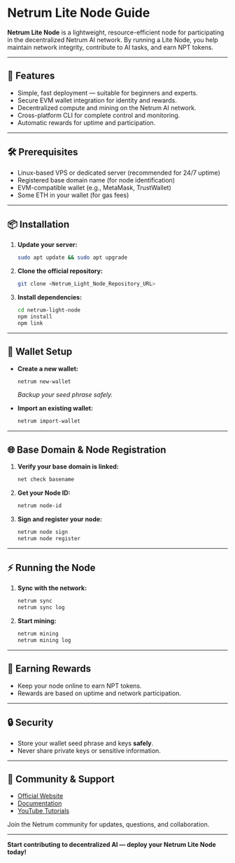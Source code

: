 # Netrum Lite Node Guide

**Netrum Lite Node** is a lightweight, resource-efficient node for participating in the decentralized Netrum AI network. By running a Lite Node, you help maintain network integrity, contribute to AI tasks, and earn NPT tokens.

---

## 🚀 Features

- Simple, fast deployment — suitable for beginners and experts.
- Secure EVM wallet integration for identity and rewards.
- Decentralized compute and mining on the Netrum AI network.
- Cross-platform CLI for complete control and monitoring.
- Automatic rewards for uptime and participation.

---

## 🛠 Prerequisites

- Linux-based VPS or dedicated server (recommended for 24/7 uptime)
- Registered base domain name (for node identification)
- EVM-compatible wallet (e.g., MetaMask, TrustWallet)
- Some ETH in your wallet (for gas fees)

---

## 📦 Installation

1. **Update your server:**
   ```bash
   sudo apt update && sudo apt upgrade
   ```

2. **Clone the official repository:**
   ```bash
   git clone <Netrum_Light_Node_Repository_URL>
   ```

3. **Install dependencies:**
   ```bash
   cd netrum-light-node
   npm install
   npm link
   ```

---

## 🔐 Wallet Setup

- **Create a new wallet:**
  ```bash
  netrum new-wallet
  ```
  *Backup your seed phrase safely.*

- **Import an existing wallet:**
  ```bash
  netrum import-wallet
  ```

---

## 🌐 Base Domain & Node Registration

1. **Verify your base domain is linked:**
   ```bash
   net check basename
   ```

2. **Get your Node ID:**
   ```bash
   netrum node-id
   ```

3. **Sign and register your node:**
   ```bash
   netrum node sign
   netrum node register
   ```

---

## ⚡ Running the Node

1. **Sync with the network:**
   ```bash
   netrum sync
   netrum sync log
   ```

2. **Start mining:**
   ```bash
   netrum mining
   netrum mining log
   ```

---

## 💸 Earning Rewards

- Keep your node online to earn NPT tokens.
- Rewards are based on uptime and network participation.

---

## 🔒 Security

- Store your wallet seed phrase and keys **safely**.
- Never share private keys or sensitive information.

---

## 🤝 Community & Support

- [Official Website](https://netrumlabs.com)
- [Documentation](https://netrumlabs.com/blog/Netrum-Lite-Node-introduction/)
- [YouTube Tutorials](https://www.youtube.com/@NetrumLabs)

Join the Netrum community for updates, questions, and collaboration.

---

**Start contributing to decentralized AI — deploy your Netrum Lite Node today!**
